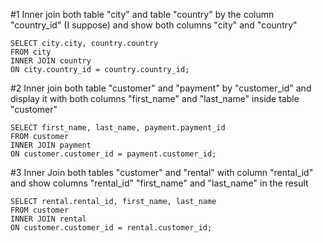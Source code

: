 #1
Inner join both table "city" and table "country" by the column "country_id" (I suppose) and show both columns "city" and "country"
```
SELECT city.city, country.country
FROM city
INNER JOIN country
ON city.country_id = country.country_id;
```

#2
Inner join both table "customer" and "payment" by "customer_id" and display it with both columns "first_name" and "last_name" inside table "customer"
```
SELECT first_name, last_name, payment.payment_id
FROM customer
INNER JOIN payment
ON customer.customer_id = payment.customer_id;
```

#3
Inner Join both tables "customer" and "rental" with column "rental_id" and show columns "rental_id" "first_name" and "last_name" in the result
```
SELECT rental.rental_id, first_name, last_name
FROM customer
INNER JOIN rental
ON customer.customer_id = rental.customer_id;
```